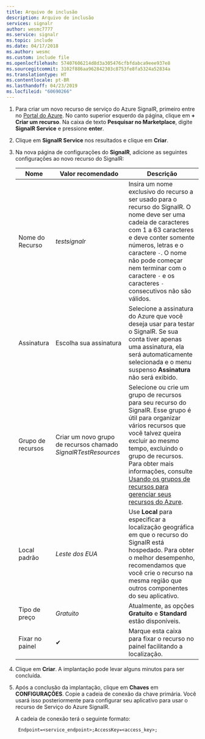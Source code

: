 ```yaml
---
title: Arquivo de inclusão
description: Arquivo de inclusão
services: signalr
author: wesmc7777
ms.service: signalr
ms.topic: include
ms.date: 04/17/2018
ms.author: wesmc
ms.custom: include file
ms.openlocfilehash: 57407606214d8d3a305476cfbfdabca9eee937e8
ms.sourcegitcommit: 3102f886aa962842303c8753fe8fa5324a52834a
ms.translationtype: HT
ms.contentlocale: pt-BR
ms.lasthandoff: 04/23/2019
ms.locfileid: "60690266"
---
```

1. Para criar um novo recurso de serviço do Azure SignalR, primeiro entre no [Portal do Azure](https://portal.azure.com). No canto superior esquerdo da página, clique em **+ Criar um recurso**. Na caixa de texto **Pesquisar no Marketplace**, digite **SignalR Service** e pressione **enter**.

2. Clique em **SignalR Service** nos resultados e clique em **Criar**.

3. Na nova página de configurações do **SignalR**, adicione as seguintes configurações ao novo recurso do SignalR:

    | Nome | Valor recomendado | Descrição |
    | ---- | ----------------- | ----------- |
    | Nome do Recurso | *testsignalr* | Insira um nome exclusivo do recurso a ser usado para o recurso do SignalR. O nome deve ser uma cadeia de caracteres com 1 a 63 caracteres e deve conter somente números, letras e o caractere `-`. O nome não pode começar nem terminar com o caractere `-` e os caracteres `-` consecutivos não são válidos.|
    | Assinatura | Escolha sua assinatura |  Selecione a assinatura do Azure que você deseja usar para testar o SignalR. Se sua conta tiver apenas uma assinatura, ela será automaticamente selecionada e o menu suspenso **Assinatura** não será exibido.|
    | Grupo de recursos | Criar um novo grupo de recursos chamado *SignalRTestResources*| Selecione ou crie um grupo de recursos para seu recurso do SignalR. Esse grupo é útil para organizar vários recursos que você talvez queira excluir ao mesmo tempo, excluindo o grupo de recursos. Para obter mais informações, consulte [Usando os grupos de recursos para gerenciar seus recursos do Azure](../articles/azure-resource-manager/resource-group-overview.md). |
    | Local padrão | *Leste dos EUA* | Use **Local** para especificar a localização geográfica em que o recurso do SignalR está hospedado. Para obter o melhor desempenho, recomendamos que você crie o recurso na mesma região que outros componentes do seu aplicativo. |
    | Tipo de preço | *Gratuito* | Atualmente, as opções **Gratuito** e **Standard** estão disponíveis. |
    | Fixar no painel | ✔ | Marque esta caixa para fixar o recurso no painel facilitando a localização. |

4. Clique em **Criar**. A implantação pode levar alguns minutos para ser concluída.

5. Após a conclusão da implantação, clique em **Chaves** em **CONFIGURAÇÕES**. Copie a cadeia de conexão da chave primária. Você usará isso posteriormente para configurar seu aplicativo para usar o recurso de Serviço do Azure SignalR.

    A cadeia de conexão terá o seguinte formato:
    
        Endpoint=<service_endpoint>;AccessKey=<access_key>;
